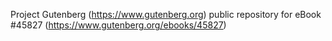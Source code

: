 Project Gutenberg (https://www.gutenberg.org) public repository for eBook #45827 (https://www.gutenberg.org/ebooks/45827)
